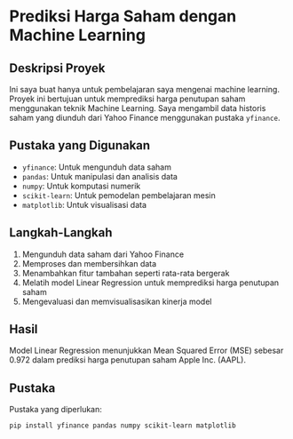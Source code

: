 # Prediksi Harga Saham dengan Machine Learning

## Deskripsi Proyek
Ini saya buat hanya untuk pembelajaran saya mengenai machine learning.
Proyek ini bertujuan untuk memprediksi harga penutupan saham menggunakan teknik Machine Learning. Saya mengambil data historis saham yang diunduh dari Yahoo Finance menggunakan pustaka `yfinance`.

## Pustaka yang Digunakan
- `yfinance`: Untuk mengunduh data saham
- `pandas`: Untuk manipulasi dan analisis data
- `numpy`: Untuk komputasi numerik
- `scikit-learn`: Untuk pemodelan pembelajaran mesin
- `matplotlib`: Untuk visualisasi data

## Langkah-Langkah
1. Mengunduh data saham dari Yahoo Finance
2. Memproses dan membersihkan data
3. Menambahkan fitur tambahan seperti rata-rata bergerak
4. Melatih model Linear Regression untuk memprediksi harga penutupan saham
5. Mengevaluasi dan memvisualisasikan kinerja model

## Hasil
Model Linear Regression menunjukkan Mean Squared Error (MSE) sebesar 0.972 dalam prediksi harga penutupan saham Apple Inc. (AAPL).

## Pustaka
Pustaka yang diperlukan:
   ```shell
   pip install yfinance pandas numpy scikit-learn matplotlib
